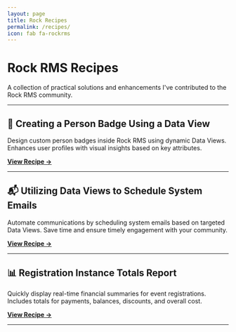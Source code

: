 ```yaml
---
layout: page
title: Rock Recipes
permalink: /recipes/
icon: fab fa-rockrms
---
```


# <i class="fab fa-rockrms"></i> Rock RMS Recipes

A collection of practical solutions and enhancements I've contributed to the Rock RMS community.

---

## 🎯 Creating a Person Badge Using a Data View

Design custom person badges inside Rock RMS using dynamic Data Views.
Enhances user profiles with visual insights based on key attributes.

<p><a href="https://community.rockrms.com/recipes/322/creating-a-person-badge-using-a-data-view" target="_blank"><strong>View Recipe →</strong></a></p>

---

## 📬 Utilizing Data Views to Schedule System Emails

Automate communications by scheduling system emails based on targeted Data Views.
Save time and ensure timely engagement with your community.

<p><a href="https://community.rockrms.com/recipes/323/utilizing-data-views-to-schedule-system-emails" target="_blank"><strong>View Recipe →</strong></a></p>

---

## 📊 Registration Instance Totals Report

Quickly display real-time financial summaries for event registrations.
Includes totals for payments, balances, discounts, and overall cost.

<p><a href="https://community.rockrms.com/recipes/348/registration-instance-totals-report" target="_blank"><strong>View Recipe →</strong></a></p>

---
